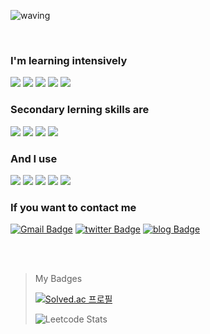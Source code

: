 ![waving](https://capsule-render.vercel.app/api?type=waving&height=200&text=Hello🌟%20%20I'm%20Fola%20Flor&fontAlign=50&fontAlignY=40&color=gradient)
 
</br>

### **I'm learning intensively**
 
<img src="https://img.shields.io/badge/JAVA-007396?style=for-the-badge&logo=java&logoColor=white"> <img src="https://img.shields.io/badge/Swift-FA7343?style=for-the-badge&logo=Swift&logoColor=white"> <img src="https://img.shields.io/badge/MySQL-4479A1?style=for-the-badge&logo=MySQL&logoColor=white"> <img src="https://img.shields.io/badge/JAVAFX-6ddcba?style=for-the-badge&logo=java&logoColor=black"> <img src="https://img.shields.io/badge/GIT-F05032?style=for-the-badge&logo=GIT&logoColor=white"> 
</br>

### **Secondary lerning skills are**

 <img src="https://img.shields.io/badge/HTML-E34f26?style=for-the-badge&logo=HTML5&logoColor=white"> <img src="https://img.shields.io/badge/css3-1572b6?style=for-the-badge&logo=css3&logoColor=white"> <img src="https://img.shields.io/badge/JavaScript-f7df1e?style=for-the-badge&logo=javaScript&logoColor=white">
 <img src="https://img.shields.io/badge/Docker-2496Ed?style=for-the-badge&logo=Docker&logoColor=white">
</br>

### **And I use**

<img src="https://img.shields.io/badge/Monterey-6f1b92?style=for-the-badge&logo=macOS&logoColor=white"> <img src="https://img.shields.io/badge/Ubuntu-E95420?style=for-the-badge&logo=Ubuntu&logoColor=white">  <img src="https://img.shields.io/badge/IntelliJ IDEA-313746?style=for-the-badge&logo=IntelliJ IDEA&logoColor=white"> <img src="https://img.shields.io/badge/Visual Studio Code-007ACC?style=for-the-badge&logo=Visual Studio Code&logoColor=white">  <img src="https://img.shields.io/badge/dataGrip-313746?style=for-the-badge&logo=datagrip&logoColor=white"> 
</br>

### **If you want to contact me**

[![Gmail Badge](https://img.shields.io/badge/dpcalfola@gmaill.com-d14836?style=for-the-badge&logo=Gmail&logoColor=white&link=mailto:dpcalfola@gmail.com)](mailto:dpcalfola@gmail.com)
[![twitter Badge](https://img.shields.io/badge/twitter-1DA1F2?style=for-the-badge&logo=twitter&logoColor=white&link=https://twitter.com/dpcalFola)](https://twitter.com/dpcalFola)
[![blog Badge](https://img.shields.io/badge/TSTORY_BLOG-808080?style=for-the-badge&logo=&logoColor=white&link=https://twitter.com/dpcalFola)](https://dpcalfola.tistory.com/)<br>


</br>
</br>

> My Badges
> 
> [![Solved.ac 프로필](http://mazassumnida.wtf/api/v2/generate_badge?boj=dpcalfola)](https://solved.ac/dpcalfola)
> 
> ![Leetcode Stats](https://leetcode.card.workers.dev/?username=dpcalfola&theme=nord&width=400)


<!--
**dpcalfola/dpcalfola** is a ✨ _special_ ✨ repository because its `README.md` (this file) appears on your GitHub profile.

Here are some ideas to get you started:

- 🔭 I’m currently working on ...
- 🌱 I’m currently learning ...
- 👯 I’m looking to collaborate on ...
- 🤔 I’m looking for help with ...
- 💬 Ask me about ...
- 📫 How to reach me: ...
- 😄 Pronouns: ...
- ⚡ Fun fact: ...
-->
